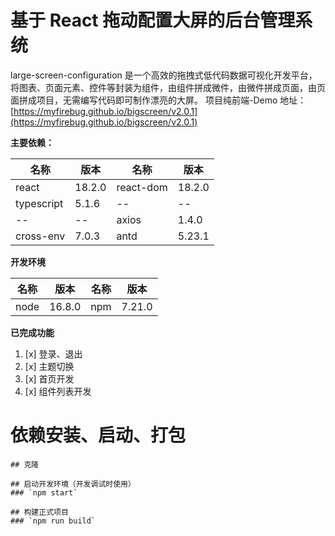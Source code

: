 # 基于 React 拖动配置大屏的后台管理系统

large-screen-configuration 是一个高效的拖拽式低代码数据可视化开发平台，将图表、页面元素、控件等封装为组件，由组件拼成微件，由微件拼成页面，由页面拼成项目，无需编写代码即可制作漂亮的大屏。
项目纯前端-Demo 地址：[https://myfirebug.github.io/bigscreen/v2.0.1](https://myfirebug.github.io/bigscreen/v2.0.1)

**主要依赖：**

| 名称       | 版本   | 名称      | 版本   |
| ---------- | ------ | --------- | ------ |
| react      | 18.2.0 | react-dom | 18.2.0 |
| typescript | 5.1.6  | --        | --     |
| --         | --     | axios     | 1.4.0  |
| cross-env  | 7.0.3  | antd      | 5.23.1 |

**开发环境**

| 名称 | 版本   | 名称 | 版本   |
| ---- | ------ | ---- | ------ |
| node | 16.8.0 | npm  | 7.21.0 |

**已完成功能**

1. [x] 登录、退出
2. [x] 主题切换
3. [x] 首页开发
4. [x] 组件列表开发

# 依赖安装、启动、打包

```
## 克隆

## 启动开发环境（开发调试时使用）
### `npm start`

## 构建正式项目
### `npm run build`

```
